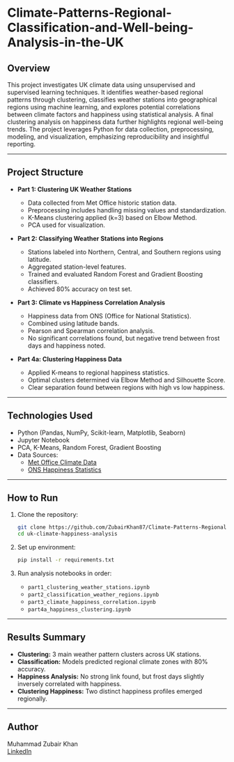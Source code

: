 # Climate-Patterns-Regional-Classification-and-Well-being-Analysis-in-the-UK

## Overview
This project investigates UK climate data using unsupervised and supervised learning techniques. It identifies weather-based regional patterns through clustering, classifies weather stations into geographical regions using machine learning, and explores potential correlations between climate factors and happiness using statistical analysis. A final clustering analysis on happiness data further highlights regional well-being trends. The project leverages Python for data collection, preprocessing, modeling, and visualization, emphasizing reproducibility and insightful reporting.

---

## Project Structure

- **Part 1: Clustering UK Weather Stations**
  - Data collected from Met Office historic station data.
  - Preprocessing includes handling missing values and standardization.
  - K-Means clustering applied (k=3) based on Elbow Method.
  - PCA used for visualization.

- **Part 2: Classifying Weather Stations into Regions**
  - Stations labeled into Northern, Central, and Southern regions using latitude.
  - Aggregated station-level features.
  - Trained and evaluated Random Forest and Gradient Boosting classifiers.
  - Achieved 80% accuracy on test set.

- **Part 3: Climate vs Happiness Correlation Analysis**
  - Happiness data from ONS (Office for National Statistics).
  - Combined using latitude bands.
  - Pearson and Spearman correlation analysis.
  - No significant correlations found, but negative trend between frost days and happiness noted.

- **Part 4a: Clustering Happiness Data**
  - Applied K-means to regional happiness statistics.
  - Optimal clusters determined via Elbow Method and Silhouette Score.
  - Clear separation found between regions with high vs low happiness.

---

## Technologies Used

- Python (Pandas, NumPy, Scikit-learn, Matplotlib, Seaborn)
- Jupyter Notebook
- PCA, K-Means, Random Forest, Gradient Boosting
- Data Sources:
  - [Met Office Climate Data](https://www.metoffice.gov.uk/research/climate/maps-and-data/historic-station-data)
  - [ONS Happiness Statistics](https://www.ons.gov.uk/peoplepopulationandcommunity/wellbeing/datasets)

---

## How to Run

1. Clone the repository:
    ```bash
    git clone https://github.com/ZubairKhan87/Climate-Patterns-Regional-Classification-and-Well-being-Analysis-in-the-UK.git
    cd uk-climate-happiness-analysis
    ```

2. Set up environment:
    ```bash
    pip install -r requirements.txt
    ```

3. Run analysis notebooks in order:
    - `part1_clustering_weather_stations.ipynb`
    - `part2_classification_weather_regions.ipynb`
    - `part3_climate_happiness_correlation.ipynb`
    - `part4a_happiness_clustering.ipynb`

---

## Results Summary

- **Clustering:** 3 main weather pattern clusters across UK stations.
- **Classification:** Models predicted regional climate zones with 80% accuracy.
- **Happiness Analysis:** No strong link found, but frost days slightly inversely correlated with happiness.
- **Clustering Happiness:** Two distinct happiness profiles emerged regionally.

---

## Author
Muhammad Zubair Khan  
[LinkedIn]([https://linkedin.com/in/your-profile](https://www.linkedin.com/in/zubair-khan-37412328a))


